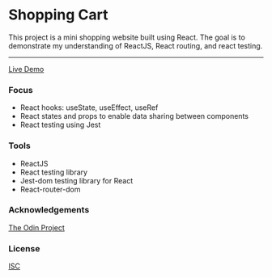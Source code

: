 # Shopping Cart

This project is a mini shopping website built using React. The goal is to demonstrate my understanding of ReactJS, React routing, and react testing.

<hr/>

[Live Demo](https://jonro2955.github.io/odin_javascript_10_shopping_cart)

### Focus

- React hooks: useState, useEffect, useRef
- React states and props to enable data sharing between components
- React testing using Jest

### Tools

- ReactJS
- React testing library
- Jest-dom testing library for React
- React-router-dom


### Acknowledgements

[The Odin Project](https://www.theodinproject.com/)

### License

[ISC](https://opensource.org/licenses/ISC)